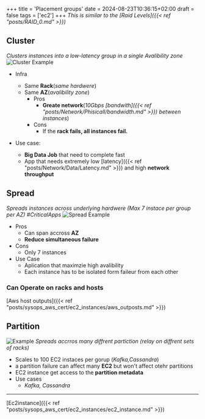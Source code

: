 +++
title = 'Placement groups'
date = 2024-08-23T10:36:15+02:00
draft = false
tags = ['ec2']
+++
*This is similar to the [Raid Levels]({{< ref "posts/RAID_0.md" >}})*
## Cluster
*Clusters  instances into a low-latency group in a single Avalibility zone*
![Cluster Example](/Notes/cluster_instance_group_visual.png)
- Infra
    - Same **Rack**(*same hardwere*)
    - Same **AZ**(*avalibility zone*)
        - Pros 
            - **Greate network**(*10Gbps [bandwith]({{< ref "posts/Network/Phisicall/bandwidth.md" >}}) between instances*)
        - Cons 
            - If the **rack fails, all instances fail.**

- Use case:
    - **Big Data Job** that need to complete fast
    - App that needs extremely low [latency]({{< ref "posts/Network/Data/Latency.md" >}}) and high **network throughput**


## Spread 
*Spreads instances across underlying hardwere (Max 7 instace per group per AZ) #CriticalApps*
![Spread Example](/Notes/spread_isnstance_group_visual.png)

- Pros 
    - Can span accross **AZ**
    - **Reduce simultaneous failure**
- Cons 
    - Only 7 instances
- Use Case 
    - Aplication that maximzie high avalibility
    - Each instance has to be isolated form faileur from each other
### Can Operate on racks and hosts 
[Aws host outputs]({{< ref "posts/sysops_aws_cert/ec2_instances/aws_outposts.md" >}})



## Partition
![Example](/Notes/partition_instance_group_visual.png)
*Spreads accrros many diffrent partiction (relay on diffrent sets of racks)*
- Scales to 100 EC2 instaces per gorup (*Kafka,Cassandra*)
- a partition failure can affect many **EC2** but won't affect otehr partitions
- EC2 instance get access to the **partition  metadata**
- Use cases  
    - *Kafka, Cassandra*


--- 
[Ec2instance]({{< ref "posts/sysops_aws_cert/ec2_instances/ec2_instance.md" >}})
